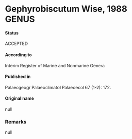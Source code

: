 Gephyrobiscutum Wise, 1988 GENUS
=======

#### Status
ACCEPTED

#### According to
Interim Register of Marine and Nonmarine Genera

#### Published in
Palaeogeogr Palaeoclimatol Palaeoecol 67 (1-2): 172.

#### Original name
null

### Remarks
null